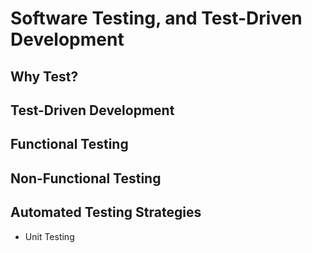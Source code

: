 # Software Testing, and Test-Driven Development

## Why Test?

## Test-Driven Development

## Functional Testing

## Non-Functional Testing

## Automated Testing Strategies
- Unit Testing

